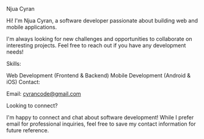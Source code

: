 Njua Cyran

Hi! I'm Njua Cyran, a software developer passionate about building web and mobile applications.

I'm always looking for new challenges and opportunities to collaborate on interesting projects. Feel free to reach out if you have any development needs!

Skills:

Web Development (Frontend & Backend)
Mobile Development (Android & iOS)
Contact:

Email: cyrancode@gmail.com

Looking to connect?

I'm happy to connect and chat about software development! While I prefer email for professional inquiries, feel free to save my contact information for future reference.

<!---
cyrancode/cyrancode is a ✨ special ✨ repository because its `README.md` (this file) appears on your GitHub profile.
You can click the Preview link to take a look at your changes.
--->

